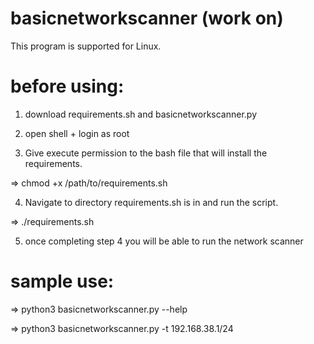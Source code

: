 # basicnetworkscanner (work on)

This program is supported for Linux.

# before using:
1. download requirements.sh and basicnetworkscanner.py

2. open shell + login as root

3. Give execute permission to the bash file that will install the requirements. 

=>  chmod +x /path/to/requirements.sh

4. Navigate to directory requirements.sh is in and run the script.

=>  ./requirements.sh

5. once completing step 4 you will be able to run the network scanner


# sample use: 
=>  python3 basicnetworkscanner.py --help

=>  python3 basicnetworkscanner.py -t 192.168.38.1/24
